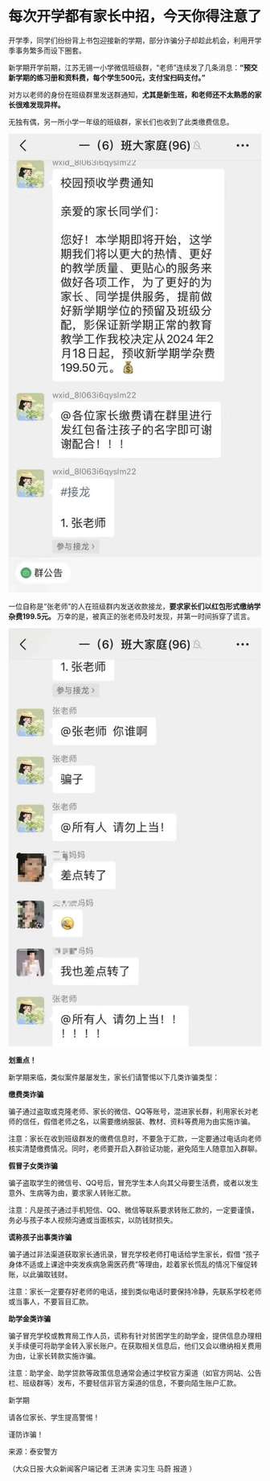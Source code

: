 # 每次开学都有家长中招，今天你得注意了

开学季，同学们纷纷背上书包迎接新的学期，部分诈骗分子却趁此机会，利用开学季事务繁多而设下圈套。

新学期开学前期，江苏无锡一小学微信班级群，“老师”连续发了几条消息：**“预交新学期的练习册和资料费，每个学生500元，支付宝扫码支付。”**

对方以老师的身份在班级群里发送群通知，**尤其是新生班，和老师还不太熟悉的家长很难发现异样。**

无独有偶，另一所小学一年级的班级群，家长们也收到了此类缴费信息。

![66581085e6615cf8620773ea941e9138.jpg](https://raw.githubusercontent.com/qqhsx/qqnews_image/main/2024/02/26/每次开学都有家长中招，今天你得注意了/66581085e6615cf8620773ea941e9138.jpg)

一位自称是“张老师”的人在班级群内发送收款接龙，**要求家长们以红包形式缴纳学杂费199.5元。**
万幸的是，被真正的张老师及时发现，并第一时间拆穿了谎言。

![9ac28739e978e00cbceeccb1f355747d.jpg](https://raw.githubusercontent.com/qqhsx/qqnews_image/main/2024/02/26/每次开学都有家长中招，今天你得注意了/9ac28739e978e00cbceeccb1f355747d.jpg)

**划重点！**

新学期来临，类似案件屡屡发生，家长们请警惕以下几类诈骗类型：

**缴费类诈骗**

骗子通过盗取或克隆老师、家长的微信、QQ等账号，混进家长群，利用家长对老师的信任，假借老师之名，以需要缴纳服装、教材、资料等费用为由实施诈骗。

注意：家长在收到班级群发的缴费信息时，不要急于汇款，一定要通过电话向老师核实清楚缴费情况。同时，老师要开启入群验证功能，避免陌生人随意加入群聊。

**假冒子女类诈骗**

骗子盗取学生的微信号、QQ号后，冒充学生本人向其父母要生活费，或者以发生意外、生病等为由，要求家人转账汇款。

注意：凡是孩子通过手机短信、QQ、微信等联系要求转账汇款的，一定要谨慎，务必与孩子本人视频沟通或当面核实，以防钱财损失。

**谎称孩子出事类诈骗**

骗子通过非法渠道获取家长通讯录，冒充学校老师打电话给学生家长，假借
“孩子身体不适或上课途中突发疾病急需医药费”等理由，趁着家长慌乱的情况下催促转账，以此骗取钱财。

注意：家长一定要存好老师的电话，接到类似电话时要保持冷静，先联系学校老师或当事人，不要盲目汇款。

**助学金类诈骗**

骗子冒充学校或教育局工作人员，谎称有针对贫困学生的助学金，提供信息办理相关手续便可将助学金转入家长账户。在获取相关信息后，他们又会以缴纳相关费用为由，让家长转款实施诈骗。

注意：助学金、助学贷款等政策信息通常会通过学校官方渠道（如官方网站、公告栏、班级群等）发布，不要轻信非官方渠道的信息，不要向陌生账户汇款。

新学期

请各位家长、学生提高警惕！

谨防诈骗！

来源：泰安警方

（大众日报·大众新闻客户端记者 王洪涛 实习生 马蔚 报道 ）

